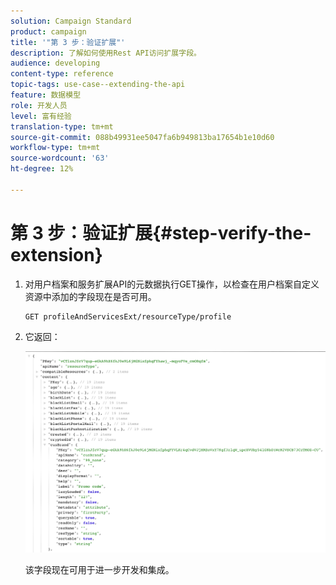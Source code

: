 ```yaml
---
solution: Campaign Standard
product: campaign
title: '"第 3 步：验证扩展"'
description: 了解如何使用Rest API访问扩展字段。
audience: developing
content-type: reference
topic-tags: use-case--extending-the-api
feature: 数据模型
role: 开发人员
level: 富有经验
translation-type: tm+mt
source-git-commit: 088b49931ee5047fa6b949813ba17654b1e10d60
workflow-type: tm+mt
source-wordcount: '63'
ht-degree: 12%

---
```



# 第 3 步：验证扩展{#step-verify-the-extension}

1. 对用户档案和服务扩展API的元数据执行GET操作，以检查在用户档案自定义资源中添加的字段现在是否可用。

   ```
   GET profileAndServicesExt/resourceType/profile
   ```

1. 它返回：

   ![](assets/extendpandsapiview.png)

   该字段现在可用于进一步开发和集成。

